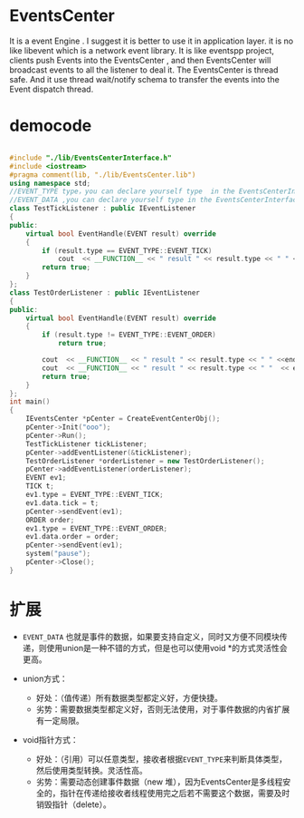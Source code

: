 # EventsCenter
 It is a event Engine . I suggest it is better to  use it in application layer.  it is no like libevent which is a network event library.  It is like eventspp project, clients push  Events into the EventsCenter , and then EventsCenter will broadcast  events to all the listener to deal it.  The EventsCenter is thread safe. And it use thread wait/notify schema to transfer the events into the Event dispatch  thread.

# democode

```cpp

#include "./lib/EventsCenterInterface.h"
#include <iostream>
#pragma comment(lib, "./lib/EventsCenter.lib")
using namespace std;
//EVENT_TYPE type，you can declare yourself type  in the EventsCenterInterface.h.
//EVENT_DATA ,you can declare yourself type in the EventsCenterInterface.h
class TestTickListener : public IEventListener
{
public:
	virtual bool EventHandle(EVENT result) override
	{
		if (result.type == EVENT_TYPE::EVENT_TICK)
			cout  << __FUNCTION__ << " result " << result.type << " " << endl;
		return true;
	}
};
class TestOrderListener : public IEventListener
{
public:
	virtual bool EventHandle(EVENT result) override
	{
		if (result.type != EVENT_TYPE::EVENT_ORDER)
			return true;

		cout  << __FUNCTION__ << " result " << result.type << " " <<endl;
		cout  << __FUNCTION__ << " result " << result.type << " "  << endl;
		return true;
	}
};
int main()
{
	IEventsCenter *pCenter = CreateEventCenterObj();
	pCenter->Init("ooo");
	pCenter->Run();
	TestTickListener tickListener;
	pCenter->addEventListener(&tickListener);
	TestOrderListener *orderListener = new TestOrderListener();
	pCenter->addEventListener(orderListener);
	EVENT ev1;
	TICK t;
	ev1.type = EVENT_TYPE::EVENT_TICK;
	ev1.data.tick = t;
	pCenter->sendEvent(ev1);
	ORDER order;
	ev1.type = EVENT_TYPE::EVENT_ORDER;
	ev1.data.order = order;
	pCenter->sendEvent(ev1);
	system("pause");
	pCenter->Close();
}

```

# 扩展
* `EVENT_DATA` 也就是事件的数据，如果要支持自定义，同时又方便不同模块传递，则使用union是一种不错的方式，但是也可以使用void *的方式灵活性会更高。

* union方式：
    * 好处：（值传递）所有数据类型都定义好，方便快捷。
	* 劣势：需要数据类型都定义好，否则无法使用，对于事件数据的内省扩展有一定局限。

* void指针方式：
	* 好处：（引用）可以任意类型，接收者根据`EVENT_TYPE`来判断具体类型，然后使用类型转换。灵活性高。
	* 劣势：需要动态创建事件数据（new 堆），因为EventsCenter是多线程安全的，指针在传递给接收者线程使用完之后若不需要这个数据，需要及时销毁指针（delete）。